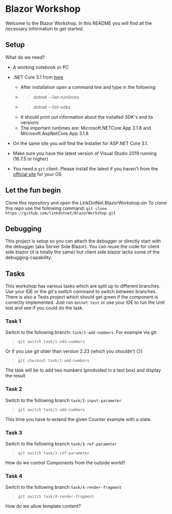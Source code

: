 
# Blazor Workshop
Welcome to the Blazor Workshop. In this README you will find all the necessary information to get started.

## Setup
What do we need?

 - A working notebook or PC
 - .NET Core 3.1 from [here](https://dotnet.microsoft.com/download/dotnet-core/3.1)
	 - After installation open a command line and type in the following:
	 - > dotnet --list-runtimes
	 - > dotnet --list-sdks
	 - It should print out information about the installed SDK's and its versions
	 - The important runtimes are: Microsoft.NETCore.App 3.1.8 and Microsoft.AspNetCore.App 3.1.8

 - On the same site you will find the Installer for ASP.NET Core 3.1.
 - Make sure you have the latest version of Visual Studio 2019 running (16.7.5 or higher)
 - You need a `git` client. Please install the latest if you haven't from the [official site](https://git-scm.com/downloads) for your OS

## Let the fun begin
Clone this repository and open the LinkDotNet.BlazorWorkshop.sln
To clone this repo use the following command:
`git clone https://github.com/linkdotnet/BlazorWorkshop.git`

## Debugging
This project is setup so you can attach the debugger or directly start with the debugger (aka Server Side Blazor).
You can reuse the code for client side blazor (it is totally the same) but client side blazor lacks some of the debugging-capability.

## Tasks
This workshop has various tasks which are split up to different branches.
Use your IDE or the git's switch command to switch between branches.
There is also a Tests project which should get green if the component is correctly implemented.
Just run `dotnet test` or use your IDE to run the Unit test and see if you could do the task.

### Task 1
Switch to the following branch: `task/1-add-numbers`.
For example via git:
> `git switch task/1-add-numbers`

Or if you use git older than version 2.23 (which you shouldn't :smirk:)
> `git checkout task/1-add-numbers`

The task will be to add two numbers (prodvided in a text box) and display the result

### Task 2
Switch to the following branch `task/2-input-parameter`
> `git switch task/1-add-numbers`

This time you have to extend the given Counter example with a state.

### Task 3
Switch to the following branch `task/3-ref-parameter`
> `git switch task/3-ref-parameter`

How do we control Components from the outside world?

### Task 4
Switch to the following branch `task/4-render-fragment`
> `git switch task/4-render-fragment`

How do we allow template content?